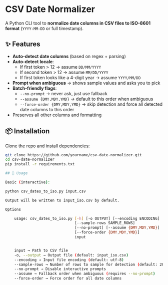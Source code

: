# CSV Date Normalizer

A Python CLI tool to **normalize date columns in CSV files to ISO-8601 format** (`YYYY-MM-DD` or full timestamp).

## ✨ Features

- **Auto-detect date columns** (based on regex + parsing)
- **Auto-detect locale**:
  - If first token > 12 → assume `DD/MM/YYYY`
  - If second token > 12 → assume `MM/DD/YYYY`
  - If first token looks like a 4-digit year → assume `YYYY/MM/DD`
- **Prompt when ambiguous** → shows sample values and asks you to pick
- **Batch-friendly flags**:
  - `--no-prompt` → never ask, just use fallback
  - `--assume {DMY,MDY,YMD}` → default to this order when ambiguous
  - `--force-order {DMY,MDY,YMD}` → skip detection and force all detected date columns to this order
- Preserves all other columns and formatting

## 📦 Installation

Clone the repo and install dependencies:

```bash
git clone https://github.com/yourname/csv-date-normalizer.git
cd csv-date-normalizer
pip install -r requirements.txt

## 🚀 Usage

Basic (interactive):

python csv_dates_to_iso.py input.csv

Output will be written to input_iso.csv by default.

Options

    usage: csv_dates_to_iso.py [-h] [-o OUTPUT] [--encoding ENCODING]
                               [--sample-rows SAMPLE_ROWS]
                               [--no-prompt] [--assume {DMY,MDY,YMD}]
                               [--force-order {DMY,MDY,YMD}]
                               input


    input → Path to CSV file
    -o, --output → Output file (default: input_iso.csv)
    --encoding → Input file encoding (default: utf-8)
    --sample-rows → Number of rows to sample for detection (default: 200)
    --no-prompt → Disable interactive prompts
    --assume → Fallback order when ambiguous (requires --no-prompt)
    --force-order → Force order for all date columns
